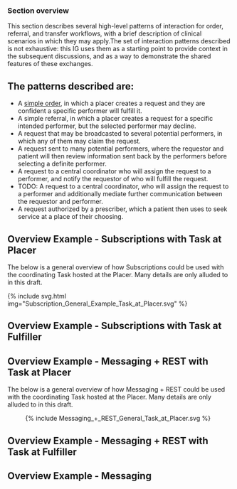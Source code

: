 ### Section overview
This section describes several high-level patterns of interaction for order, referral, and transfer workflows, with a brief description of clinical scenarios in which they may apply.The set of interaction patterns described is not exhaustive: this IG uses them as a starting point to provide context in the subsequent discussions, and as a way to demonstrate the shared features of these exchanges.

## The patterns described are:
* A [simple order](./simple-request.html), in which a placer creates a request and they are confident a specific performer will fulfill it. 
* A simple referral, in which a placer creates a request for a specific intended performer, but the selected performer may decline.
* A request that may be broadcasted to several potential performers, in which any of them may claim the request.
* A request sent to many potential performers, where the requestor and patient will then review information sent back by the performers before selecting a definite performer.
* A request to a central coordinator who will assign the request to a performer, and notify the requestor of who will fulfill the request.
* TODO: A request to a central coordinator, who will assign the request to a performer and additionally mediate further communication between the requestor and performer.
* A request authorized by a prescriber, which a patient then uses to seek service at a place of their choosing.


## Overview Example - Subscriptions with Task at Placer
The below is a general overview of how Subscriptions could be used with the coordinating Task hosted at the Placer. Many details are only alluded to in this draft. 

<!--
<figure>
  {% include Subscription_General_Example_Task_at_Placer.svg %} 
</figure>
-->

{% include svg.html img="Subscription_General_Example_Task_at_Placer.svg" %}

## Overview Example - Subscriptions with Task at Fulfiller

## Overview Example - Messaging + REST with Task at Placer
The below is a general overview of how Messaging + REST  could be used with the coordinating Task hosted at the Placer. Many details are only alluded to in this draft. 

<figure>
  {% include Messaging_+_REST_General_Task_at_Placer.svg %} 
</figure>

## Overview Example - Messaging + REST with Task at Fulfiller

## Overview Example - Messaging
